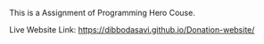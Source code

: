This is a Assignment of Programming Hero Couse. 

Live Website Link: https://dibbodasavi.github.io/Donation-website/
